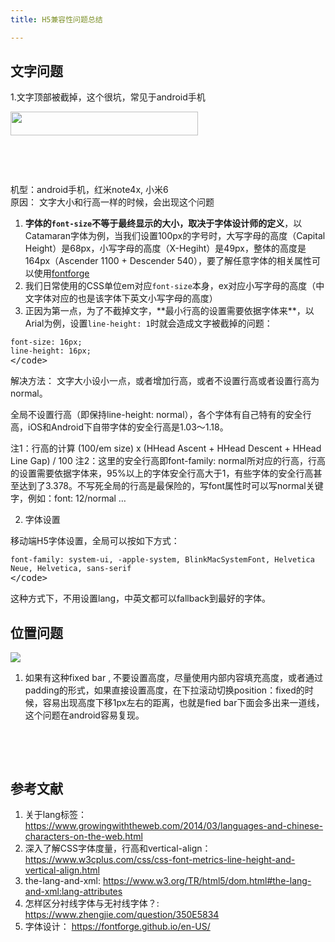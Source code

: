 ```yaml
---
title: H5兼容性问题总结

---
```


## 文字问题

1.文字顶部被截掉，这个很坑，常见于android手机

<img loading="lazy" class="size-medium wp-image-1419 alignleft" src="//fed123.oss-ap-southeast-2.aliyuncs.com/wp-content/uploads/2017/09/Jietu20170906-220830-300x38.jpg" alt="" width="300" height="38" />

&nbsp;

&nbsp;

机型：android手机，红米note4x, 小米6  
原因： 文字大小和行高一样的时候，会出现这个问题

  1. **字体的`font-size`不等于最终显示的大小，取决于字体设计师的定义**，以Catamaran字体为例，当我们设置100px的字号时，大写字母的高度（Capital Height）是68px，小写字母的高度（X-Hegiht）是49px，整体的高度是164px（Ascender 1100 + Descender 540），要了解任意字体的相关属性可以使用[fontforge](<https://fontforge.github.io/en-US/>)
  2. 我们日常使用的CSS单位em对应`font-size`本身，ex对应小写字母的高度（中文字体对应的也是该字体下英文小写字母的高度）
  3. 正因为第一点，为了不截掉文字，\*\*最小行高的设置需要依据字体来\*\*，以Arial为例，设置`line-height: 1`时就会造成文字被截掉的问题：

<pre class="pure-highlightjs"><code class="">font-size: 16px;
line-height: 16px;
</code>&lt;/code></pre>

解决方法： 文字大小设小一点，或者增加行高，或者不设置行高或者设置行高为normal。

全局不设置行高（即保持line-height: normal），各个字体有自己特有的安全行高，iOS和Android下自带字体的安全行高是1.03～1.18。

注1：行高的计算 (100/em size) x (HHead Ascent + HHead Descent + HHead Line Gap) / 100 注2：这里的安全行高即font-family: normal所对应的行高，行高的设置需要依据字体来，95%以上的字体安全行高大于1，有些字体的安全行高甚至达到了3.378。不写死全局的行高是最保险的，写font属性时可以写normal关键字，例如：font: 12/normal &#8230;

2. 字体设置

移动端H5字体设置，全局可以按如下方式：

<pre class="pure-highlightjs"><code class="">font-family: system-ui, -apple-system, BlinkMacSystemFont, Helvetica Neue, Helvetica, sans-serif
</code>&lt;/code></pre>

这种方式下，不用设置lang，中英文都可以fallback到最好的字体。

## 位置问题

![][1]

1. 如果有这种fixed bar , 不要设置高度，尽量使用内部内容填充高度，或者通过padding的形式，如果直接设置高度，在下拉滚动切换position：fixed的时候，容易出现高度下移1px左右的距离，也就是fied bar下面会多出来一道线，这个问题在android容易复现。

&nbsp;

&nbsp;

## 参考文献

  1. 关于lang标签：https://www.growingwiththeweb.com/2014/03/languages-and-chinese-characters-on-the-web.html
  2. 深入了解CSS字体度量，行高和vertical-align：https://www.w3cplus.com/css/css-font-metrics-line-height-and-vertical-align.html
  3. the-lang-and-xml: https://www.w3.org/TR/html5/dom.html#the-lang-and-xml:lang-attributes
  4. 怎样区分衬线字体与无衬线字体？: https://www.zhengjie.com/question/350E5834
  5. 字体设计： https://fontforge.github.io/en-US/

 [1]: //fed123.oss-ap-southeast-2.aliyuncs.com/wp-content/uploads/2017/09/5909563da0ea185d3b6295d15459b83d.png
